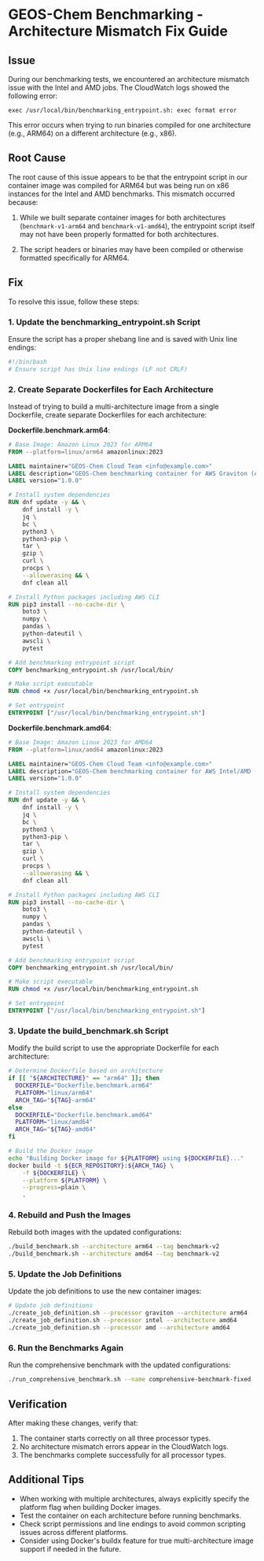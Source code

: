 # GEOS-Chem Benchmarking - Architecture Mismatch Fix Guide

## Issue

During our benchmarking tests, we encountered an architecture mismatch issue with the Intel and AMD jobs. The CloudWatch logs showed the following error:

```
exec /usr/local/bin/benchmarking_entrypoint.sh: exec format error
```

This error occurs when trying to run binaries compiled for one architecture (e.g., ARM64) on a different architecture (e.g., x86).

## Root Cause

The root cause of this issue appears to be that the entrypoint script in our container image was compiled for ARM64 but was being run on x86 instances for the Intel and AMD benchmarks. This mismatch occurred because:

1. While we built separate container images for both architectures (`benchmark-v1-arm64` and `benchmark-v1-amd64`), the entrypoint script itself may not have been properly formatted for both architectures.

2. The script headers or binaries may have been compiled or otherwise formatted specifically for ARM64.

## Fix

To resolve this issue, follow these steps:

### 1. Update the benchmarking_entrypoint.sh Script

Ensure the script has a proper shebang line and is saved with Unix line endings:

```bash
#!/bin/bash
# Ensure script has Unix line endings (LF not CRLF)
```

### 2. Create Separate Dockerfiles for Each Architecture

Instead of trying to build a multi-architecture image from a single Dockerfile, create separate Dockerfiles for each architecture:

**Dockerfile.benchmark.arm64**:
```dockerfile
# Base Image: Amazon Linux 2023 for ARM64
FROM --platform=linux/arm64 amazonlinux:2023

LABEL maintainer="GEOS-Chem Cloud Team <info@example.com>"
LABEL description="GEOS-Chem benchmarking container for AWS Graviton (ARM64)"
LABEL version="1.0.0"

# Install system dependencies
RUN dnf update -y && \
    dnf install -y \
    jq \
    bc \
    python3 \
    python3-pip \
    tar \
    gzip \
    curl \
    procps \
    --allowerasing && \
    dnf clean all

# Install Python packages including AWS CLI
RUN pip3 install --no-cache-dir \
    boto3 \
    numpy \
    pandas \
    python-dateutil \
    awscli \
    pytest

# Add benchmarking entrypoint script
COPY benchmarking_entrypoint.sh /usr/local/bin/

# Make script executable
RUN chmod +x /usr/local/bin/benchmarking_entrypoint.sh

# Set entrypoint
ENTRYPOINT ["/usr/local/bin/benchmarking_entrypoint.sh"]
```

**Dockerfile.benchmark.amd64**:
```dockerfile
# Base Image: Amazon Linux 2023 for AMD64
FROM --platform=linux/amd64 amazonlinux:2023

LABEL maintainer="GEOS-Chem Cloud Team <info@example.com>"
LABEL description="GEOS-Chem benchmarking container for AWS Intel/AMD (x86)"
LABEL version="1.0.0"

# Install system dependencies
RUN dnf update -y && \
    dnf install -y \
    jq \
    bc \
    python3 \
    python3-pip \
    tar \
    gzip \
    curl \
    procps \
    --allowerasing && \
    dnf clean all

# Install Python packages including AWS CLI
RUN pip3 install --no-cache-dir \
    boto3 \
    numpy \
    pandas \
    python-dateutil \
    awscli \
    pytest

# Add benchmarking entrypoint script
COPY benchmarking_entrypoint.sh /usr/local/bin/

# Make script executable
RUN chmod +x /usr/local/bin/benchmarking_entrypoint.sh

# Set entrypoint
ENTRYPOINT ["/usr/local/bin/benchmarking_entrypoint.sh"]
```

### 3. Update the build_benchmark.sh Script

Modify the build script to use the appropriate Dockerfile for each architecture:

```bash
# Determine Dockerfile based on architecture
if [[ "${ARCHITECTURE}" == "arm64" ]]; then
  DOCKERFILE="Dockerfile.benchmark.arm64"
  PLATFORM="linux/arm64"
  ARCH_TAG="${TAG}-arm64"
else
  DOCKERFILE="Dockerfile.benchmark.amd64"
  PLATFORM="linux/amd64"
  ARCH_TAG="${TAG}-amd64"
fi

# Build the Docker image
echo "Building Docker image for ${PLATFORM} using ${DOCKERFILE}..."
docker build -t ${ECR_REPOSITORY}:${ARCH_TAG} \
    -f ${DOCKERFILE} \
    --platform ${PLATFORM} \
    --progress=plain \
    .
```

### 4. Rebuild and Push the Images

Rebuild both images with the updated configurations:

```bash
./build_benchmark.sh --architecture arm64 --tag benchmark-v2
./build_benchmark.sh --architecture amd64 --tag benchmark-v2
```

### 5. Update the Job Definitions

Update the job definitions to use the new container images:

```bash
# Update job definitions
./create_job_definition.sh --processor graviton --architecture arm64
./create_job_definition.sh --processor intel --architecture amd64
./create_job_definition.sh --processor amd --architecture amd64
```

### 6. Run the Benchmarks Again

Run the comprehensive benchmark with the updated configurations:

```bash
./run_comprehensive_benchmark.sh --name comprehensive-benchmark-fixed
```

## Verification

After making these changes, verify that:

1. The container starts correctly on all three processor types.
2. No architecture mismatch errors appear in the CloudWatch logs.
3. The benchmarks complete successfully for all processor types.

## Additional Tips

- When working with multiple architectures, always explicitly specify the platform flag when building Docker images.
- Test the container on each architecture before running benchmarks.
- Check script permissions and line endings to avoid common scripting issues across different platforms.
- Consider using Docker's buildx feature for true multi-architecture image support if needed in the future.